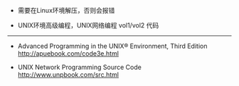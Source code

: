 
- 需要在Linux环境解压，否则会报错

- UNIX环境高级编程，UNIX网络编程 vol1/vol2 代码

------

- Advanced Programming in the UNIX® Environment, Third Edition
http://apuebook.com/code3e.html 

- UNIX Network Programming Source Code
http://www.unpbook.com/src.html
